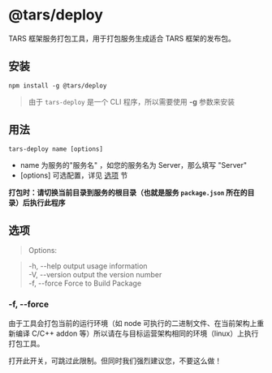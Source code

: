 # @tars/deploy

TARS 框架服务打包工具，用于打包服务生成适合 TARS 框架的发布包。

## 安装

`npm install -g @tars/deploy`  

> 由于 `tars-deploy` 是一个 CLI 程序，所以需要使用 __-g__ 参数来安装

## 用法

`tars-deploy name [options]`  

* name 为服务的"服务名" ，如您的服务名为 Server，那么填写 "Server"
* [options] 可选配置，详见 [选项](#options) 节

__打包时：请切换当前目录到服务的根目录（也就是服务 `package.json` 所在的目录）后执行此程序__

## 选项

> Options:

>   -h, --help     output usage information  
>   -V, --version  output the version number  
>   -f, --force    Force to Build Package

### -f, --force

由于工具会打包当前的运行环境（如 node 可执行的二进制文件、在当前架构上重新编译 C/C++ addon 等）所以请在与目标运营架构相同的环境（linux）上执行打包工具。

打开此开关，可跳过此限制。但同时我们强烈建议您，不要这么做！